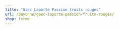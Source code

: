 ```yaml
---
title: "Gaec Laporte Passion fruits rouges"
url: /bayonne/gaec-laporte-passion-fruits-rouges/
shop: ferme
---
```

